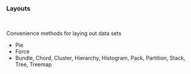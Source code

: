 ### Layouts
&nbsp;

Convenience methods for laying out data sets

* Pie
* Force
* Bundle, Chord, Cluster, Hierarchy, Histogram, Pack, Partition, Stack, Tree, Treemap
